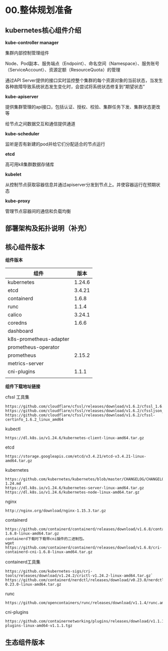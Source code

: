 # 00.整体规划准备



## kubernetes核心组件介绍

**kube-controller manager**

集群内部控制管理组件

Node、Pod副本、服务端点（Endpoint）、命名空间（Namespace）、服务账号（ServiceAccount）、资源定额（ResourceQuota）的管理

通过API Server提供的接口实时监控整个集群的每个资源对象的当前状态，当发生各种故障导致系统状态发生变化时，会尝试将系统状态修复到“期望状态”

**kube-apiserver**

提供集群管理的api接口，包括认证、授权、校验、集群任务下发、集群状态更改等

给节点之间数据交互和通信提供通道

**kube-scheduler**

监听是否有新建的pod并给它们分配适合的节点运行

**etcd**

高可用k8集群数据存储库

**kubelet**

从控制节点获取容器信息并通过apiserver分发到节点上。并使容器运行在预期状态

**kube-proxy**

管理节点容器间的通信和负载均衡



## 部署架构及拓扑说明（补充）





##  核心组件版本

**组件版本**

| 组件                   | 版本   |
| ---------------------- | ------ |
| kubernetes             | 1.24.6 |
| etcd                   | 3.4.21 |
| containerd             | 1.6.8  |
| runc                   | 1.1.4  |
| calico                 | 3.24.1 |
| coredns                | 1.6.6  |
| dashboard              |        |
| k8s-prometheus-adapter |        |
| prometheus-operator    |        |
| prometheus             | 2.15.2 |
| metrics-server         |        |
| cni-plugins            | 1.1.1  |
|                        |        |

**组件下载地址链接**

cfssl 工具集

```
https://github.com/cloudflare/cfssl/releases/download/v1.6.2/cfssl_1.6.2_linux_amd64
https://github.com/cloudflare/cfssl/releases/download/v1.6.2/cfssljson_1.6.2_linux_amd64
https://github.com/cloudflare/cfssl/releases/download/v1.6.2/cfssl-certinfo_1.6.2_linux_amd64
```

kubectl

```
https://dl.k8s.io/v1.24.6/kubernetes-client-linux-amd64.tar.gz
```

etcd 

```
https://storage.googleapis.com/etcd/v3.4.21/etcd-v3.4.21-linux-amd64.tar.gz
```

kubernetes

```
https://github.com/kubernetes/kubernetes/blob/master/CHANGELOG/CHANGELOG-1.24.md
https://dl.k8s.io/v1.24.6/kubernetes-server-linux-amd64.tar.gz
https://dl.k8s.io/v1.24.6/kubernetes-node-linux-amd64.tar.gz
```

nginx

```
http://nginx.org/download/nginx-1.15.3.tar.gz
```

containerd

```
https://github.com/containerd/containerd/releases/download/v1.6.8/containerd-1.6.8-linux-amd64.tar.gz
containerd下载时下载带cni插件的二进制包。
wget https://github.com/containerd/containerd/releases/download/v1.6.8/cri-containerd-cni-1.6.8-linux-amd64.tar.gz
```

containerd工具集

```
https://github.com/kubernetes-sigs/cri-tools/releases/download/v1.24.2/crictl-v1.24.2-linux-amd64.tar.gz`
https://github.com/containerd/nerdctl/releases/download/v0.23.0/nerdctl-0.23.0-linux-amd64.tar.gz
```

runc

```
https://github.com/opencontainers/runc/releases/download/v1.1.4/runc.amd64 
```

cni-plugins

```
https://github.com/containernetworking/plugins/releases/download/v1.1.1/cni-plugins-linux-amd64-v1.1.1.tgz
```

## 生态组件版本
